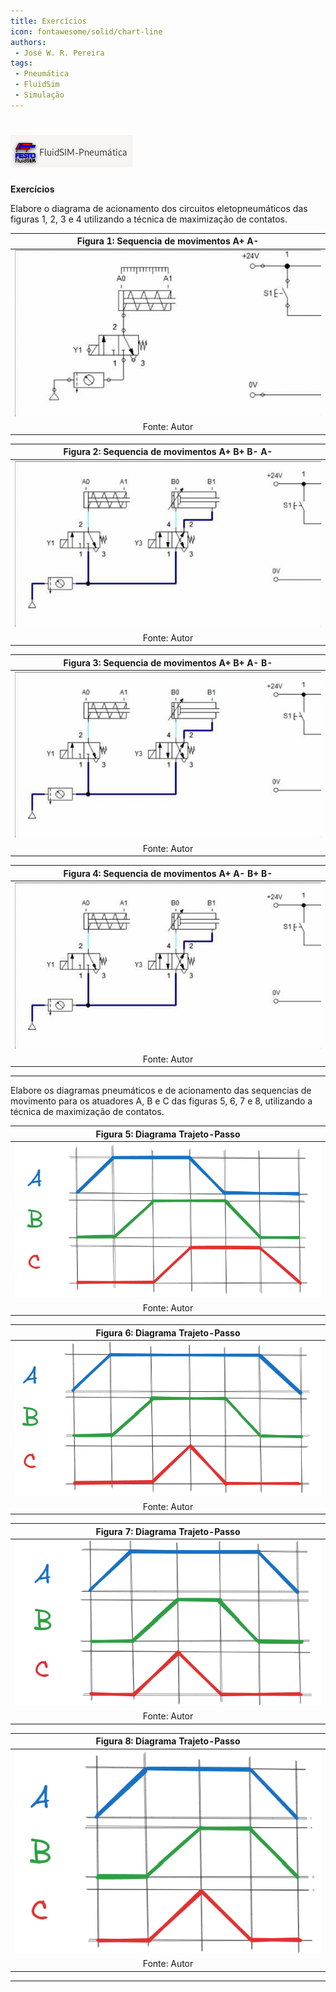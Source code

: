 ```yaml
---
title: Exercícios
icon: fontawesome/solid/chart-line
authors:
 - José W. R. Pereira
tags:
 - Pneumática
 - FluidSim
 - Simulação
---
```


# ![LogoFluidSim](img/01-logo_fluidsim.png)

**Exercícios**

Elabore o diagrama de acionamento dos circuitos eletopneumáticos das figuras 1, 2, 3 e 4 utilizando a técnica de maximização de contatos.

| Figura 1: Sequencia de movimentos A+ A- |
|:---------------------------------------:|
| ![Aa](img/s1-Aa.gif) |
| Fonte: Autor         |

| Figura 2: Sequencia de movimentos A+ B+ B- A- |
|:---------------------------------------------:|
| ![ABba](img/s2-ABba.gif)                      |
| Fonte: Autor                                  |

| Figura 3: Sequencia de movimentos A+ B+ A- B- |
|:---------------------------------------------:|
| ![ABab](img/s3-ABab.gif)                      |
| Fonte: Autor                                  |

| Figura 4: Sequencia de movimentos A+ A- B+ B- |
|:---------------------------------------------:|
| ![AaBb](img/s4-AaBb.gif)                      |
| Fonte: Autor                                  |

---

Elabore os diagramas pneumáticos e de acionamento das sequencias de movimento para os atuadores A, B e C das figuras 5, 6, 7 e 8, utilizando a técnica de maximização de contatos.

| Figura 5: Diagrama Trajeto-Passo |
|:--------------------------------:|
| ![tp1](img/tp1-ABCabc.png)       |
| Fonte: Autor                     |

| Figura 6: Diagrama Trajeto-Passo |
|:--------------------------------:|
| ![tp2](img/tp2-ABCcba.png)       |
| Fonte: Autor                     |

| Figura 7: Diagrama Trajeto-Passo |
|:--------------------------------:|
| ![tp3](img/tp3-A_BC_cba.png)     |
| Fonte: Autor                     |

| Figura 8: Diagrama Trajeto-Passo |
|:--------------------------------:|
| ![tp4](img/tp4-A_BC_c_ba.png)    |
| Fonte: Autor                     |


---
